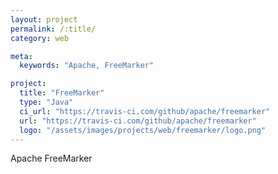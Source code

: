 ```yaml
---
layout: project
permalink: /:title/
category: web

meta:
  keywords: "Apache, FreeMarker"

project:
  title: "FreeMarker"
  type: "Java"
  ci_url: "https://travis-ci.com/github/apache/freemarker"
  url: "https://travis-ci.com/github/apache/freemarker"
  logo: "/assets/images/projects/web/freemarker/logo.png"
---
```


<p>Apache FreeMarker</p>
